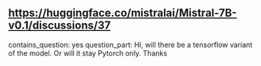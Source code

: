## https://huggingface.co/mistralai/Mistral-7B-v0.1/discussions/37

contains_question: yes
question_part: Hi, will there be a tensorflow variant of the model. Or will it stay Pytorch only. Thanks